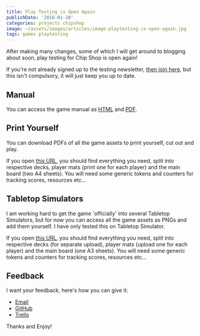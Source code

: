 ```yaml
---
title: Play Testing is Open Again
publishDate: '2016-01-28'
categories: projects chipshop
image: ~/assets/images/articles/image-playtesting-is-open-again.jpg
tags: games playtesting
---
```


After making many changes, some of which I will get around to blogging about soon, play testing for Chip Shop is open again!

If you're not already signed up to the testing newsletter, [then join here](https://gregariousmammal.us10.list-manage.com/subscribe?u=a177a7811dd28fcd87829f78f&id=13bd96907c), but this isn't compulsory, it will just keep you up to date.

## Manual
You can access the game manual as [HTML](https://chipshopgame.com/manual/) and [PDF](https://chipshopgame.com/pod/Individual%20pdfs/manual/manual.pdf).

## Print Yourself
You can download PDFs of all the game assets to print yourself, cut out and play.

If you open [this URL](https://chipshopgame.com/pod/), you should find everything you need, split into respective decks, player mats (print one for each player) and the main board (two A4 sheets). You will need some generic tokens and counters for tracking scores, resources etc...

## Tabletop Simulators
I am working hard to get the game 'officially' into several Tabletop Simulators, but for now you can access all the game assets as PNGs and add them yourself. I have only tested this on Tabletop Simulator.

If you open [this URL](https://chipshopgame.com/simulators/tabletop_simulator/), you should find everything you need, split into respective decks (for separate upload), player mats (upload one for each player) and the main board (one A3 sheets). You will need some generic tokens and counters for tracking scores, resources etc...

## Feedback
I want your feedback, here's how you can give it:

- [Email](email:info@gregariousmammal.com)
- [GitHub](https://github.com/GregariousMammal/Chip-Shop/issues/new)
- [Trello](https://trello.com/b/uqiDfGmP/chip-shop-board-game)

Thanks and Enjoy!
